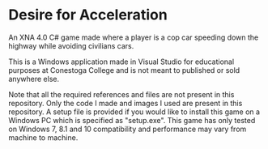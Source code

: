# Desire for Acceleration
An XNA 4.0 C# game made where a player is a cop car speeding down the highway while avoiding civilians cars.  

This is a Windows application made in Visual Studio for educational purposes at Conestoga College and is not meant to published or sold anywhere else.

Note that all the required references and files are not present in this repository. Only the code I made and images I used are present in this repository.  A setup file is provided if you would like to install this game on a Windows PC which is specified as "setup.exe".  This game has only tested on Windows 7, 8.1 and 10 compatibility and performance may vary from machine to machine.
